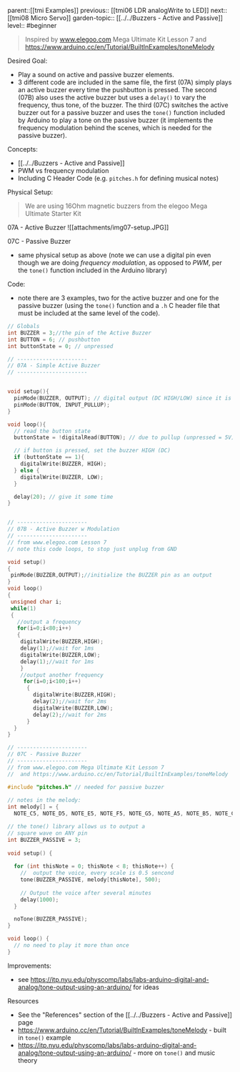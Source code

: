 parent::[[tmi Examples]]
previous:: [[tmi06 LDR analogWrite to LED]]
next:: [[tmi08 Micro Servo]]
garden-topic:: [[../../Buzzers - Active and Passive]]
level:: #beginner

> Inspired by www.elegoo.com Mega Ultimate Kit Lesson 7 and https://www.arduino.cc/en/Tutorial/BuiltInExamples/toneMelody

Desired Goal:
- Play a sound on active and passive buzzer elements.
- 3 different code are included in the same file, the first (07A) simply plays an active buzzer every time the pushbutton is pressed. The second (07B) also uses the active buzzer but uses a `delay()` to vary the frequency, thus tone, of the buzzer. The third (07C) switches the active buzzer out for a passive buzzer and uses the `tone()` function included by Arduino to play a tone on the passive buzzer (it implements the frequency modulation behind the scenes, which is needed for the passive buzzer). 

Concepts:
- [[../../Buzzers - Active and Passive]]
- PWM vs frequency modulation
- Including C Header Code (e.g. `pitches.h` for defining musical notes)

Physical Setup:

> We are using 16Ohm magnetic buzzers from the elegoo Mega Ultimate Starter Kit

07A - Active Buzzer
![[attachments/img07-setup.JPG]]

07C - Passive Buzzer
- same physical setup as above (note we can use a digital pin even though we are doing _frequency modulation_, as opposed to _PWM_, per the `tone()` function included in the Arduino library)

Code:
- note there are 3 examples, two for the active buzzer and one for the passive buzzer (using the `tone()` function and a `.h` C header file that must be included at the same level of the code). 

``` c
// Globals
int BUZZER = 3;//the pin of the Active Buzzer
int BUTTON = 6; // pushbutton
int buttonState = 0; // unpressed

// ----------------------
// 07A - Simple Active Buzzer
// ----------------------


void setup(){
  pinMode(BUZZER, OUTPUT); // digital output (DC HIGH/LOW) since it is an active buzzer
  pinMode(BUTTON, INPUT_PULLUP);
}

void loop(){
  // read the button state
  buttonState = !digitalRead(BUTTON); // due to pullup (unpressed = 5V), logic is reversed

  // if button is pressed, set the buzzer HIGH (DC)
  if (buttonState == 1){
    digitalWrite(BUZZER, HIGH);
  } else {
    digitalWrite(BUZZER, LOW);
  }

  delay(20); // give it some time
}


// ----------------------
// 07B - Active Buzzer w Modulation
// ----------------------
// from www.elegoo.com Lesson 7
// note this code loops, to stop just unplug from GND

void setup()
{
 pinMode(BUZZER,OUTPUT);//initialize the BUZZER pin as an output
}
void loop()
{
 unsigned char i;
 while(1)
 {
   //output a frequency
   for(i=0;i<80;i++)
   {
    digitalWrite(BUZZER,HIGH);
    delay(1);//wait for 1ms
    digitalWrite(BUZZER,LOW);
    delay(1);//wait for 1ms
    }
    //output another frequency
     for(i=0;i<100;i++)
      {
        digitalWrite(BUZZER,HIGH);
        delay(2);//wait for 2ms
        digitalWrite(BUZZER,LOW);
        delay(2);//wait for 2ms
      }
  }
} 

// ----------------------
// 07C - Passive Buzzer
// ----------------------
// from www.elegoo.com Mega Ultimate Kit Lesson 7
//  and https://www.arduino.cc/en/Tutorial/BuiltInExamples/toneMelody

#include "pitches.h" // needed for passive buzzer
 
// notes in the melody:
int melody[] = {
  NOTE_C5, NOTE_D5, NOTE_E5, NOTE_F5, NOTE_G5, NOTE_A5, NOTE_B5, NOTE_C6};

// the tone() library allows us to output a 
// square wave on ANY pin  
int BUZZER_PASSIVE = 3; 
 
void setup() {
 
  for (int thisNote = 0; thisNote < 8; thisNote++) {
    //  output the voice, every scale is 0.5 sencond
    tone(BUZZER_PASSIVE, melody[thisNote], 500);
  
    // Output the voice after several minutes
    delay(1000);
  }

  noTone(BUZZER_PASSIVE);
}

void loop() {  
  // no need to play it more than once
} 
```

Improvements:
- see https://itp.nyu.edu/physcomp/labs/labs-arduino-digital-and-analog/tone-output-using-an-arduino/ for ideas

Resources
- See the "References" section of the [[../../Buzzers - Active and Passive]] page
- https://www.arduino.cc/en/Tutorial/BuiltInExamples/toneMelody - built in `tone()` example
- https://itp.nyu.edu/physcomp/labs/labs-arduino-digital-and-analog/tone-output-using-an-arduino/ - more on `tone()` and music theory